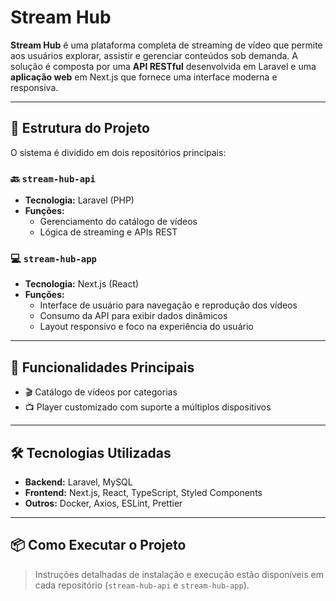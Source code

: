 # Stream Hub

**Stream Hub** é uma plataforma completa de streaming de vídeo que permite aos usuários explorar, assistir e gerenciar conteúdos sob demanda. A solução é composta por uma **API RESTful** desenvolvida em Laravel e uma **aplicação web** em Next.js que fornece uma interface moderna e responsiva.

---

## 📁 Estrutura do Projeto

O sistema é dividido em dois repositórios principais:

### 🔙 `stream-hub-api`

- **Tecnologia:** Laravel (PHP)
- **Funções:**
  - Gerenciamento do catálogo de vídeos
  - Lógica de streaming e APIs REST

### 💻 `stream-hub-app`

- **Tecnologia:** Next.js (React)
- **Funções:**
  - Interface de usuário para navegação e reprodução dos vídeos
  - Consumo da API para exibir dados dinâmicos
  - Layout responsivo e foco na experiência do usuário

---

## 🚀 Funcionalidades Principais

- 🎬 Catálogo de vídeos por categorias
- 📺 Player customizado com suporte a múltiplos dispositivos

---

## 🛠️ Tecnologias Utilizadas

- **Backend:** Laravel, MySQL
- **Frontend:** Next.js, React, TypeScript, Styled Components
- **Outros:** Docker, Axios, ESLint, Prettier

---

## 📦 Como Executar o Projeto

> Instruções detalhadas de instalação e execução estão disponíveis em cada repositório (`stream-hub-api` e `stream-hub-app`).
